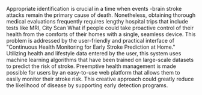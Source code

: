 Appropriate identification is crucial in a time when events -brain stroke attacks remain the primary cause of death. Nonetheless, obtaining thorough medical evaluations frequently requires lengthy hospital trips that include tests like MRI, City Scan What if people could take proactive control of their health from the comforts of their homes with a single, seamless device. This problem is addressed by the user-friendly and practical interface of "Continuous Health Monitoring for Early Stroke Prediction at Home." Utilizing health and lifestyle data entered by the user, this system uses machine learning algorithms that have been trained on large-scale datasets to predict the risk of stroke. Preemptive health management is made possible for users by an easy-to-use web platform that allows them to easily monitor their stroke risk. This creative approach could greatly reduce the likelihood of disease by supporting early detection programs.
